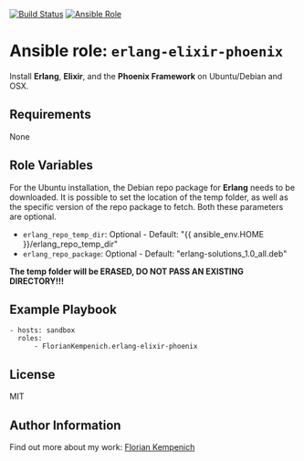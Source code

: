 [![Build Status](https://travis-ci.org/FlorianKempenich/ansible-role-docker.svg?branch=master)](https://travis-ci.org/FlorianKempenich/ansible-role-docker) [![Ansible Role](https://img.shields.io/ansible/role/22817.svg)](https://galaxy.ansible.com/FlorianKempenich/docker)

# Ansible role: `erlang-elixir-phoenix`
Install **Erlang**, **Elixir**, and the **Phoenix Framework** on Ubuntu/Debian and OSX.

## Requirements
None

## Role Variables
For the Ubuntu installation, the Debian repo package for **Erlang** needs to be downloaded.
It is possible to set the location of the temp folder, as well as the specific version of the repo package to fetch.
Both these parameters are optional.

* `erlang_repo_temp_dir`: Optional - Default: "{{ ansible_env.HOME }}/erlang_repo_temp_dir"
* `erlang_repo_package`: Optional - Default: "erlang-solutions_1.0_all.deb"

**The temp folder will be ERASED, DO NOT PASS AN EXISTING DIRECTORY!!!**

## Example Playbook
```
- hosts: sandbox
  roles:
      - FlorianKempenich.erlang-elixir-phoenix
```

## License
MIT

## Author Information
Find out more about my work: [Florian Kempenich](https://floriankempenich.com)
